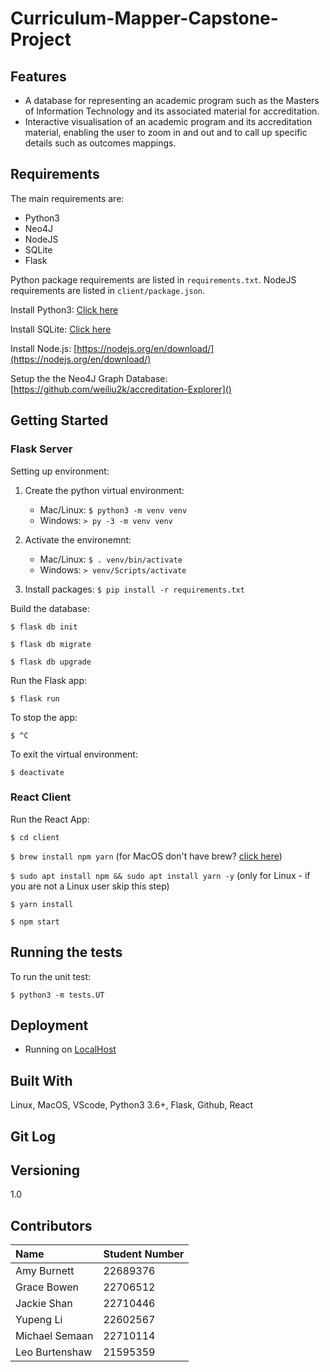 # Curriculum-Mapper-Capstone-Project

## Features

- A database for representing an academic program such as the Masters of Information Technology and its associated material for accreditation.
- Interactive visualisation of an academic program and its accreditation material, enabling the user to zoom in and out and to call up specific details such as outcomes mappings.

## Requirements

The main requirements are:

- Python3
- Neo4J
- NodeJS
- SQLite
- Flask

Python package requirements are listed in `requirements.txt`. NodeJS requirements are listed in `client/package.json`.

Install Python3: [Click here](https://realpython.com/installing-python/)

Install SQLite: [Click here](https://www.servermania.com/kb/articles/install-sqlite/ "sqlite")

Install Node.js: [https://nodejs.org/en/download/](https://nodejs.org/en/download/)

Setup the the Neo4J Graph Database: [https://github.com/weiliu2k/accreditation-Explorer]()

## Getting Started

### Flask Server

Setting up environment:

1. Create the python virtual environment:

   * Mac/Linux: `$ python3 -m venv venv`
   * Windows: `> py -3 -m venv venv`
2. Activate the environemnt:

   * Mac/Linux: `$ . venv/bin/activate`
   * Windows: `> venv/Scripts/activate`
3. Install packages:
   `$ pip install -r requirements.txt `

Build the database:

`$ flask db init`

`$ flask db migrate`

`$ flask db upgrade`

 Run the Flask app:

`$ flask run`

To stop the app:

`$ ^C`

To exit the virtual environment:

`$ deactivate`

### React Client

Run the React App:

`$ cd client`

`$ brew install npm yarn` (for MacOS don't have brew? [click here](https://brew.sh/ "Homebrew"))

`$ sudo apt install npm && sudo apt install yarn -y` (only for Linux - if you are not a Linux user skip this step)

`$ yarn install`

`$ npm start`

## Running the tests

To run the unit test:

`$ python3 -m tests.UT`

## Deployment

* Running on [LocalHost](https://en.wikipedia.org/wiki/Localhost#:~:text=In%20computer%20networking%2C%20localhost%20is,any%20local%20network%20interface%20hardware.)

## Built With

Linux, MacOS, VScode, Python3 3.6+, Flask, Github, React

## Git Log

## Versioning

1.0

## Contributors

| Name           | Student Number |
| :------------- | :------------- |
| Amy Burnett    | 22689376       |
| Grace Bowen    | 22706512       |
| Jackie Shan    | 22710446       |
| Yupeng Li     | 22602567       |
| Michael Semaan | 22710114       |
| Leo Burtenshaw | 21595359       |
